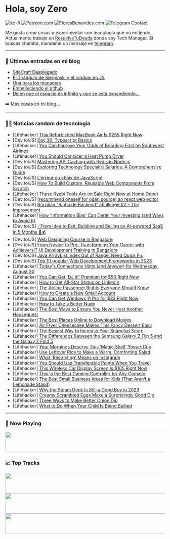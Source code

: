 # Hola, soy Zero

[![ko-fi](https://ko-fi.com/img/githubbutton_sm.svg)](https://ko-fi.com/J3J4N0LUK)
[![Patreon.com](https://img.shields.io/endpoint.svg?url=https%3A%2F%2Fshieldsio-patreon.vercel.app%2Fapi%3Fusername%3Dzerodragon%26type%3Dpatrons&style=for-the-badge)](https://patreon.com/zerodragon)
[![FloresBenavides.com](https://img.shields.io/website?down_message=oops&label=MiBlog&style=for-the-badge&up_message=online&url=https%3A%2F%2Ffloresbenavides.com)](https://floresbenavides.com)
[![Telegram Contact](https://img.shields.io/badge/escr%C3%ADbeme-ZeroDragon-%2326A5E4?style=for-the-badge&logo=telegram)](https://t.me/zerodragon)

Me gusta crear cosas y experimentar con tecnología que no entiendo.
Actualmente trabajo en [ResuelveTuDeuda](http://github.com/resuelve) donde soy Tech Manager.
Si buscas chamba, mandame un mensaje en [telegram](https://t.me/zerodragon).

---

### 📕 Últimas entradas en mi blog
<!-- BLOG-POST-LIST:START -->
- [SiteCraft Desplegado](https://floresbenavides.com/sitecraft-desplegado/)
- [El Triángulo de Sierpinski y el random en JS](https://floresbenavides.com/el-triangulo-de-sierpinski-y-el-random-en-js/)
- [Una para los managers](https://floresbenavides.com/una-para-los-managers/)
- [Embelleciendo el github](https://floresbenavides.com/embelleciendo-el-github/)
- [Dicen que el espacio es infinito y que se está expandiendo…](https://floresbenavides.com/dicen-que-el-espacio-es-infinito-y-que-se-esta-expandiendo/)
<!-- BLOG-POST-LIST:END -->

➡️ [Más cosas en mi blog...](https://floresbenavides.com)

---

### 👨‍💻 Noticias random de tecnología
<!-- TECH-POSTS:START -->
- [Lifehacker] [This Refurbished MacBook Air Is $255 Right Now](https://lifehacker.com/this-refurbished-macbook-air-is-255-right-now-1850782428?utm_source=regular)
- [Dev.to/JS] [Day 36: Typescript Basics](https://dev.to/dhrn/day-36-5523)
- [Lifehacker] [You Can Improve Your Odds of Boarding First on Southwest Airlines](https://lifehacker.com/you-can-improve-your-odds-of-boarding-first-on-southwes-1850785557?utm_source=regular)
- [Lifehacker] [You Should Consider a Heat Pump Dryer](https://lifehacker.com/you-should-consider-a-heat-pump-dryer-1850785513?utm_source=regular)
- [Dev.to/JS] [Mastering API Caching with Redis in Node.js](https://dev.to/sureshpattu/mastering-api-caching-with-redis-in-nodejs-11g8)
- [Dev.to/JS] [Exploring Technology Specialist Salaries: A Comprehensive Guide](https://dev.to/mackbarick/exploring-technology-specialist-salaries-a-comprehensive-guide-10nn)
- [Dev.to/JS] [L&#39;erreur du choix de JavaScript](https://dev.to/c2dricleroy/lerreur-du-choix-de-javascript-4ef6)
- [Dev.to/JS] [How To Build Custom, Reusable Web Components From Scratch](https://dev.to/ubahthebuilder/how-to-build-custom-reusable-web-components-from-scratch-fbn)
- [Lifehacker] [These Ryobi Tools Are on Sale Right Now at Home Depot](https://lifehacker.com/these-ryobi-tools-are-on-sale-right-now-at-home-depot-1850785433?utm_source=regular)
- [Dev.to/JS] [[recommend oneself for open source] an react web editor](https://dev.to/xiaopujun/recommend-oneself-for-open-source-an-react-web-editor-1ci1)
- [Dev.to/JS] [Brazilian &quot;Rinha de Backend&quot; challenge #2 - The Improvement](https://dev.to/lukas8219/brazilian-rinha-de-backend-challenge-2-the-improvement-1a9h)
- [Lifehacker] [How &#39;Information Bias&#39; Can Derail Your Investing &lpar;and Ways to Avoid It&rpar;](https://lifehacker.com/how-information-bias-can-derail-your-investing-and-way-1850785083?utm_source=regular)
- [Dev.to/JS] [💡From Idea to Exit: Building and Selling an AI-powered SaaS in 5 Months 🤖💰](https://dev.to/wasp/from-idea-to-exit-building-and-selling-an-ai-powered-saas-in-5-months-27d9)
- [Dev.to/JS] [Web Designing Course in Bangalore](https://dev.to/a2nacademy1/web-designing-course-in-bangalore-1jkj)
- [Dev.to/JS] [From Novice to Pro: Transforming Your Career with AchieversIT UI Development Training in Bangalore](https://dev.to/aravind86556441/from-novice-to-pro-transforming-your-career-with-achieversit-ui-development-training-in-bangalore-5eng)
- [Dev.to/JS] [Java ArrayList Index Out of Range: Need Quick Fix](https://dev.to/samkir/java-arraylist-index-out-of-range-need-quick-fix-o36)
- [Dev.to/JS] [Top 10 popular Web Development Frameworks in 2023](https://dev.to/sparkouttech/top-10-popular-web-development-frameworks-in-2023-fc5)
- [Lifehacker] [Today&#39;s Connections Hints &lpar;and Answer&rpar; for Wednesday, August 30](https://lifehacker.com/todays-connections-hints-and-answer-for-wednesday-au-1850783251?utm_source=regular)
- [Lifehacker] [You Can Get &#39;DJ it!&#39; Premium for $50 Right Now](https://lifehacker.com/you-can-get-dj-it-premium-for-50-right-now-1850776787?utm_source=regular)
- [Lifehacker] [How to Get All-Star Status on LinkedIn](https://lifehacker.com/how-to-get-all-star-status-on-linkedin-1850785211?utm_source=regular)
- [Lifehacker] [The Airline Passenger Rights Everyone Should Know](https://lifehacker.com/the-airline-passenger-rights-everyone-should-know-1848321073?utm_source=regular)
- [Lifehacker] [How to Create a New Gmail Account](https://lifehacker.com/how-to-create-a-new-gmail-account-1850784055?utm_source=regular)
- [Lifehacker] [You Can Get Windows 11 Pro for $33 Right Now](https://lifehacker.com/you-can-get-windows-11-pro-for-33-right-now-1850776721?utm_source=regular)
- [Lifehacker] [How to Take a Better Nude](https://lifehacker.com/how-to-take-your-best-nudes-ever-1846640354?utm_source=regular)
- [Lifehacker] [The Best Ways to Ensure You Never Host Another Houseguest](https://lifehacker.com/the-best-ways-to-ensure-you-never-host-another-housegue-1850784005?utm_source=regular)
- [Lifehacker] [The Best Places Online to Download Movies](https://lifehacker.com/the-best-places-online-to-download-movies-1850781619?utm_source=regular)
- [Lifehacker] [Air Fryer Cheesecake Makes This Fancy Dessert Easy](https://lifehacker.com/make-your-next-cheesecake-in-an-air-fryer-1849581857?utm_source=regular)
- [Lifehacker] [The Easiest Way to Increase Your Snapchat Score](https://lifehacker.com/the-easiest-way-to-increase-your-snapchat-score-1850783404?utm_source=regular)
- [Lifehacker] [The Differences Between the Samsung Galaxy Z Flip 5 and the Galaxy Z Fold 5](https://lifehacker.com/the-differences-between-the-samsung-galaxy-z-flip-5-and-1850782228?utm_source=regular)
- [Lifehacker] [Your Mornings Deserve This ‘Magic Shell’ Yogurt Cup](https://lifehacker.com/your-mornings-deserve-this-magic-shell-yogurt-cup-1850784080?utm_source=regular)
- [Lifehacker] [Use Leftover Rice to Make a Warm, Comforting Salad](https://lifehacker.com/use-leftover-rice-to-make-a-warm-comforting-salad-1850783678?utm_source=regular)
- [Lifehacker] [What &#39;Restricting&#39; Means on Instagram](https://lifehacker.com/what-restricting-means-on-instagram-1850781850?utm_source=regular)
- [Lifehacker] [You Should Use Transferable Points When You Travel](https://lifehacker.com/you-should-use-transferable-points-when-you-travel-1850783625?utm_source=regular)
- [Lifehacker] [This Wireless Car Display Screen Is $105 Right Now](https://lifehacker.com/this-heads-up-car-display-screen-is-105-right-now-1850776780?utm_source=regular)
- [Lifehacker] [This Is the Best Gaming Controller for Any Console](https://lifehacker.com/this-is-the-best-gaming-controller-for-any-console-1850781549?utm_source=regular)
- [Lifehacker] [The Best Small Business Ideas for Kids &lpar;That Aren’t a Lemonade Stand&rpar;](https://lifehacker.com/small-business-ideas-for-kids-1850782196?utm_source=regular)
- [Lifehacker] [Why the Steam Deck Is Still a Good Buy in 2023](https://lifehacker.com/why-the-steam-deck-is-still-a-good-buy-in-2023-1850776190?utm_source=regular)
- [Lifehacker] [Creamy Scrambled Eggs Make a Surprisingly Good Dip](https://lifehacker.com/creamy-scrambled-eggs-make-a-surprisingly-good-dip-1850781646?utm_source=regular)
- [Lifehacker] [Three Ways to Make Better Onion Dip](https://lifehacker.com/three-ways-to-make-better-onion-dip-1850781583?utm_source=regular)
- [Lifehacker] [What to Do When Your Child Is Being Bullied](https://lifehacker.com/what-to-do-when-your-child-is-being-bullied-1850781104?utm_source=regular)<!-- TECH-POSTS:END -->

---

### 🎵 Now Playing
<a href="https://spotify-now-playing-dun.vercel.app/now-playing?open"><img src="https://spotify-now-playing-dun.vercel.app/now-playing" width="540" height="64"></a>

### 📈 Top Tracks
<a href="https://spotify-now-playing-dun.vercel.app/top-tracks?i=1&open"><img src="https://spotify-now-playing-dun.vercel.app/top-tracks?i=1" width="540" height="64"></a>
<a href="https://spotify-now-playing-dun.vercel.app/top-tracks?i=2&open"><img src="https://spotify-now-playing-dun.vercel.app/top-tracks?i=2" width="540" height="64"></a>
<a href="https://spotify-now-playing-dun.vercel.app/top-tracks?i=3&open"><img src="https://spotify-now-playing-dun.vercel.app/top-tracks?i=3" width="540" height="64"></a>
